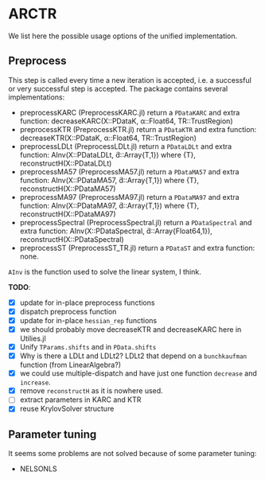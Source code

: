 # ARCTR

We list here the possible usage options of the unified implementation.

## Preprocess

This step is called every time a new iteration is accepted, i.e. a successful or very successful step is accepted.
The package contains several implementations:
- preprocessKARC (PreprocessKARC.jl) return a `PDataKARC` and extra function: decreaseKARC(X::PDataK, α::Float64, TR::TrustRegion)
- preprocessKTR (PreprocessKTR.jl) return a `PDataKTR` and extra function: decreaseKTR(X::PDataK, α::Float64, TR::TrustRegion)
- preprocessLDLt (PreprocessLDLt.jl) return a `PDataLDLt` and extra function: AInv(X::PDataLDLt, d̃::Array{T,1}) where {T}, reconstructH(X::PDataLDLt)
- preprocessMA57 (PreprocessMA57.jl) return a `PDataMA57` and extra function: AInv(X::PDataMA57, d̃::Array{T,1}) where {T}, reconstructH(X::PDataMA57)
- preprocessMA97 (PreprocessMA97.jl) return a `PDataMA97` and extra function: AInv(X::PDataMA97, d̃::Array{T,1}) where {T}, reconstructH(X::PDataMA97)
- preprocessSpectral (PreprocessSpectral.jl) return a `PDataSpectral` and extra function: AInv(X::PDataSpectral, d̃::Array{Float64,1}), reconstructH(X::PDataSpectral)
- preprocessST (PreprocessST_TR.jl) return a `PDataST` and extra function: none.

`AInv` is the function used to solve the linear system, I think.

**TODO**: 
-[X] update for in-place preprocess functions
-[X] dispatch preprocess function
-[X] update for in-place `hessian_rep` functions
-[X] we should probably move decreaseKTR and decreaseKARC here in Utilies.jl
-[X] Unify `TParams.shifts` and in `PData.shifts`
-[X] Why is there a LDLt and LDLt2? LDLt2 that depend on a `bunchkaufman` function (from LinearAlgebra?)
-[X] we could use multiple-dispatch and have just one function `decrease` and `increase`.
-[X] remove `reconstructH` as it is nowhere used.
-[ ] extract parameters in KARC and KTR
-[X] reuse KrylovSolver structure

## Parameter tuning

It seems some problems are not solved because of some parameter tuning:
- NELSONLS
